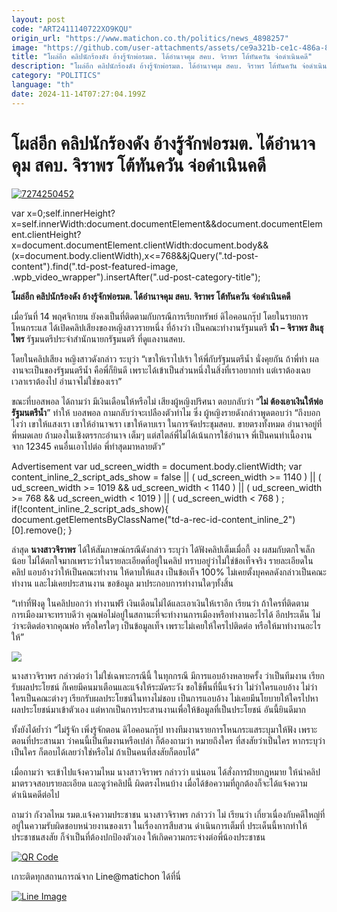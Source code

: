 ```yaml
---
layout: post
code: "ART2411140722XO9KQU"
origin_url: "https://www.matichon.co.th/politics/news_4898257"
image: "https://github.com/user-attachments/assets/ce9a321b-ce1c-486a-8d9d-d3a67a166371"
title: "โผล่อีก คลิปนักร้องดัง อ้างรู้จักพ่อรมต. ได้อำนาจคุม สคบ. จิราพร โต้ทันควัน จ่อดำเนินคดี"
description: "โผล่อีก คลิปนักร้องดัง อ้างรู้จักพ่อรมต. ได้อำนาจคุม สคบ. จิราพร โต้ทันควัน จ่อดำเนินคดี"
category: "POLITICS"
language: "th"
date: 2024-11-14T07:27:04.199Z
---
```


# โผล่อีก คลิปนักร้องดัง อ้างรู้จักพ่อรมต. ได้อำนาจคุม สคบ. จิราพร โต้ทันควัน จ่อดำเนินคดี

[![](https://www.matichon.co.th/wp-content/uploads/2024/11/7274250452.jpg "7274250452")](https://www.matichon.co.th/wp-content/uploads/2024/11/7274250452.jpg)

var x=0;self.innerHeight?x=self.innerWidth:document.documentElement&&document.documentElement.clientHeight?x=document.documentElement.clientWidth:document.body&&(x=document.body.clientWidth),x<=768&&jQuery(".td-post-content").find(".td-post-featured-image, .wpb\_video\_wrapper").insertAfter(".ud-post-category-title");

**โผล่อีก คลิปนักร้องดัง อ้างรู้จักพ่อรมต. ได้อำนาจคุม สคบ. จิราพร โต้ทันควัน จ่อดำเนินคดี**

เมื่อวันที่ 14 พฤศจิกายน ยังคงเป็นที่ติดตามกับกรณีการเรียกทรัพย์ ดิไอคอนกรุ๊ป โดยในรายการ โหนกระแส ได้เปิดคลิปเสียงของหญิงสาวรายหนึ่ง ที่อ้างว่า เป็นคณะทำงานรัฐมนตรี **น้ำ – จิราพร สินธุไพร** รัฐมนตรีประจำสำนักนายกรัฐมนตรี ที่ดูแลงานสคบ.

โดยในคลิปเสียง หญิงสาวดังกล่าว ระบุว่า “เขาให้เราไปเร้า ให้พี่กับรัฐมนตรีน้ำ นั่งคุยกัน ถ้าพี่ทำ ผลงานจะเป็นของรัฐมนตรีน้ำ คือพี่ก็ยินดี เพราะได้เข้าเป็นส่วนหนึ่งในสิ่งที่เราอยากทำ แต่เราต้องเฉย เวลาเราต้องไป อำนาจไม่ใช่ของเรา”

ขณะที่บอสพอล ได้ถามว่า มีเงินเดือนให้หรือไม่ เสียงผู้หญิงปริศนา ตอบกลับว่า “**ไม่ ต้องเอาเงินให้พ่อรัฐมนตรีน้ำ**” ทำให้ บอสพอล ถามกลับว่าจะเปลืองตัวทำไม ซึ่ง ผู้หญิงรายดังกล่าวพูดตอบว่า “ถึงบอกไงว่า เขาให้แสงเรา เขาให้อำนาจเรา เขาให้ดาบเรา ในการจัดประชุมสคบ. ขายตรงทั้งหมด อำนาจอยู่ที่พี่หมดเลย ถ้ามองในเชิงตรรกะอำนาจ เต็มๆ แต่สไตล์พี่ไม่ได้เน้นการใช้อำนาจ พี่เป็นคนทำเนื้องาน จาก 12345 คนอื่นเอาไปต่อ พี่ทำสุดมาหลายตัว”

Advertisement var ud\_screen\_width = document.body.clientWidth; var content\_inline\_2\_script\_ads\_show = false || ( ud\_screen\_width >= 1140 ) || ( ud\_screen\_width >= 1019 && ud\_screen\_width < 1140 ) || ( ud\_screen\_width >= 768 && ud\_screen\_width < 1019 ) || ( ud\_screen\_width < 768 ) ; if(!content\_inline\_2\_script\_ads\_show){ document.getElementsByClassName("td-a-rec-id-content\_inline\_2")\[0\].remove(); }

ล่าสุด **นางสาวจิราพร** ได้ให้สัมภาษณ์กรณีดังกล่าว ระบุว่า ได้ฟังคลิปเต็มเมื่อกี้ งง ผสมกับตกใจเล็กน้อย ไม่ได้ตกใจมากเพราะว่าในรายละเอียดที่อยู่ในคลิป ทราบอยู่ว่าไม่ใช่ข้อเท็จจริง รายละเอียดในคลิป แอบอ้างว่าให้เป็นคณะทำงาน ให้ดาบให้แสง เป็นข้อเท็จ 100% ไม่เคยตั้งบุคคลดังกล่าวเป็นคณะทำงาน และไม่เคยประสานงาน ขอข้อมูล มาประกอบการทำงานใดๆทั้งสิ้น

“เท่าที่ฟังดู ในคลิปบอกว่า ทำงานฟรี เงินเดือนไม่ได้และเอาเงินให้เราอีก เรียนว่า ถ้าใครที่ติดตามการเมืองมาจะทราบดีว่า คุณพ่อไม่อยู่ในสถานะที่จะทำงานการเมืองหรือทำงานอะไรได้ อีกประเด็น ไม่ว่าจะติดต่อจากคุณพ่อ หรือใครใดๆ เป็นข้อมูลเท็จ เพราะไม่เคยให้ใครไปติดต่อ หรือให้มาทำงานอะไรให้”

![](https://www.matichon.co.th/wp-content/uploads/2024/11/466753733_1126666282163314_5028148208215834730_n.jpg)

นางสาวจิราพร กล่าวต่อว่า ไม่ใช่เฉพาะกรณีนี้ ในทุกกรณี มีการแอบอ้างหลายครั้ง ว่าเป็นทีมงาน เรียกรับผลประโยชน์ ก็เคยมีคนมาเตือนและแจ้งให้ระมัดระวัง ขอใช้พื้นที่นี้แจ้งว่า ไม่ว่าใครแอบอ้าง ไม่ว่าใครเป็นคณะต่างๆ เรียกรับผลประโยชน์ในทางไม่ชอบ เป็นการแอบอ้าง ไม่เคยมีนโยบายให้ใครไปหาผลประโยชน์มาเข้าตัวเอง แต่หากเป็นการประสานงานเพื่อให้ข้อมูลที่เป็นประโยชน์ อันนี้ยินดีมาก

ทั้งยังได้ย้ำว่า “ไม่รู้จัก เพิ่งรู้จักตอน ดิไอคอนกรุ๊ป ทางทีมงานรายการโหนกระแสระบุมาให้ฟัง เพราะตอนที่ประสานมา ว่าคนนี้เป็นทีมงานหรือเปล่า ก็ต้องถามว่า หมายถึงใคร ที่สงสัยว่าเป็นใคร หากระบุว่าเป็นใคร ก็ตอบได้เลยว่าใช่หรือไม่ ถ้าเป็นคนที่สงสัยก็ตอบได้”

เมื่อถามว่า จะเข้าไปแจ้งความไหม นางสาวจิราพร กล่าวว่า แน่นอน ได้สั่งการฝ่ายกฎหมาย ให้นำคลิปมาตรวจสอบรายละเอียด และดูว่าคลิปนี้ ผิดตรงไหนบ้าง เมื่อได้ข้อความที่ถูกต้องก็จะได้แจ้งความดำเนินคดีต่อไป

ถามว่า กังวลไหม รมต.แจ้งความประชาชน นางสาวจิราพร กล่าวว่า ไม่ เรียนว่า เกี่ยวเนื่องกับคดีใหญ่ที่อยู่ในความรับผิดชอบหน่วยงานของเรา ในเรื่องการสืบสวน ดำเนินการเต็มที่ ประเด็นนี้หากทำให้ประชาชนสงสัย ก็จำเป็นที่ต้องปกป้องตัวเอง ให้เกิดความกระจ่างต่อพี่น้องประชาชน

[![QR Code](https://www.matichon.co.th/wp-content/uploads/2023/07/wob1371z.jpg)](https://lin.ee/ht0nDxX)

เกาะติดทุกสถานการณ์จาก Line@matichon ได้ที่นี่

[![Line Image](https://www.matichon.co.th/wp-content/uploads/2023/07/th.png)](https://lin.ee/ht0nDxX)